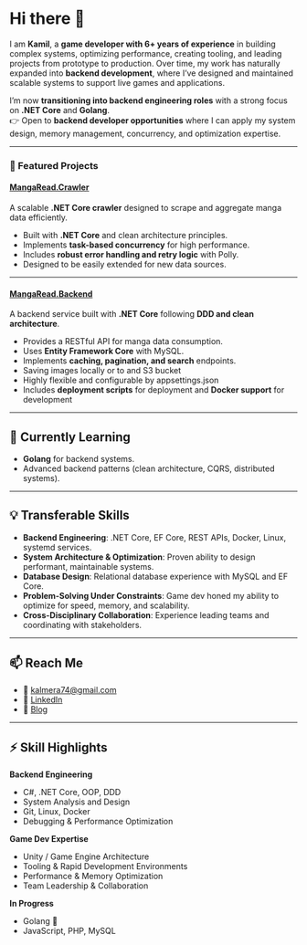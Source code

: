 # Hi there 👋  

I am  **Kamil**, a **game developer with 6+ years of experience** in building complex systems, optimizing performance, creating tooling, and leading projects from prototype to production. Over time, my work has naturally expanded into **backend development**, where I’ve designed and maintained scalable systems to support live games and applications.  

I’m now **transitioning into backend engineering roles** with a strong focus on **.NET Core** and **Golang**.  
👉 Open to **backend developer opportunities** where I can apply my system design, memory management, concurrency, and optimization expertise.  

---

### 📌 Featured Projects

#### [MangaRead.Crawler](https://github.com/Kalmera74/MangaRead.Crawler)  
A scalable **.NET Core crawler** designed to scrape and aggregate manga data efficiently.  
- Built with **.NET Core** and clean architecture principles.  
- Implements **task-based concurrency** for high performance.  
- Includes **robust error handling and retry logic** with Polly.  
- Designed to be easily extended for new data sources.  

---

#### [MangaRead.Backend](https://github.com/Kalmera74/MangaRead.Backend)  
A backend service built with **.NET Core** following **DDD and clean architecture**.  
- Provides a RESTful API for manga data consumption.  
- Uses **Entity Framework Core** with MySQL.  
- Implements **caching, pagination, and search** endpoints.  
- Saving images locally or to and S3 bucket
- Highly flexible and configurable by appsettings.json
- Includes **deployment scripts** for deployment and **Docker support** for development

---

## 🌱 Currently Learning
- **Golang** for backend systems.  
- Advanced backend patterns (clean architecture, CQRS, distributed systems).  

---

## 💡 Transferable Skills
- **Backend Engineering**: .NET Core, EF Core, REST APIs, Docker, Linux, systemd services.  
- **System Architecture & Optimization**: Proven ability to design performant, maintainable systems.  
- **Database Design**: Relational database experience with MySQL and EF Core.  
- **Problem-Solving Under Constraints**: Game dev honed my ability to optimize for speed, memory, and scalability.  
- **Cross-Disciplinary Collaboration**: Experience leading teams and coordinating with stakeholders.  

---

## 📫 Reach Me
- 📧 [kalmera74@gmail.com](mailto:kalmera74@gmail.com)  
- 💼 [LinkedIn](https://www.linkedin.com/in/kamil-demirtas)  
- 📝 [Blog](https://kalmera.dev)  

---

## ⚡ Skill Highlights  

**Backend Engineering**  
- C#, .NET Core, OOP, DDD  
- System Analysis and Design  
- Git, Linux, Docker  
- Debugging & Performance Optimization  

**Game Dev Expertise**  
- Unity / Game Engine Architecture  
- Tooling & Rapid Development Environments  
- Performance & Memory Optimization  
- Team Leadership & Collaboration  

**In Progress**  
- Golang 🚀  
- JavaScript, PHP, MySQL  
